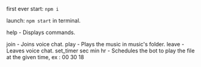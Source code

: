 first ever start:
`npm i`

launch:
`npm start` in terminal.

help - Displays commands.

join - Joins voice chat.
play - Plays the music in music's folder.
leave - Leaves voice chat.
set_timer sec min hr - Schedules the bot to play the file at the given time, ex : 00 30 18 
